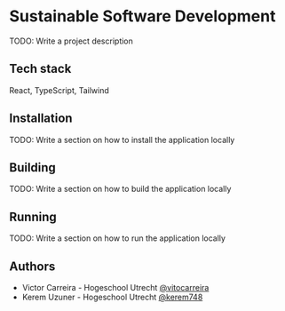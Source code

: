 # Sustainable Software Development

TODO: Write a project description

## Tech stack

React, TypeScript, Tailwind

## Installation

TODO: Write a section on how to install the application locally

## Building

TODO: Write a section on how to build the application locally

## Running

TODO: Write a section on how to run the application locally

## Authors

- Victor Carreira - Hogeschool Utrecht [@vitocarreira](https://github.com/vitocarreira)
- Kerem Uzuner - Hogeschool Utrecht [@kerem748](https://github.com/kerem748)
